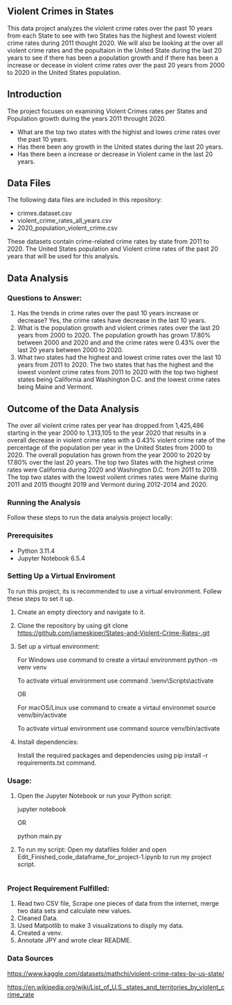 ## Violent Crimes in States 

This data project analyzes the violent crime rates over the past 10 years from each State to see with two States has the highest and lowest violent crime rates during 2011 thought 2020. We will also be looking at the over all violent crime rates and the popultaion in the United State during the last 20 years to see if there has been a population growth and if there has been a increase or decease in violent crime rates over the past 20 years from 2000 to 2020 in the United States population.

## Introduction

The project focuses on examining Violent Crimes rates per States and Population growth during the years 2011 throught 2020.
- What are the top two states with the highist and lowes crime rates over the past 10 years.
- Has there been any growth in the United states during the last 20 years. 
- Has there been a increase or decrease in Violent came in the last 20 years.

## Data Files

The following data files are included in this repository:
- crimes.dataset.csv
- violent_crime_rates_all_years.csv
- 2020_population_violent_crime.csv

These datasets contain crime-related crime rates by state from 2011 to 2020. The United States population and Violent crime rates of the past 20 years that will be used for this analysis.

## Data Analysis

### Questions to Answer:
1. Has the trends in crime rates over the past 10 years increase or decrease? 
Yes, the crime rates have decrease in the last 10 years.
2. What is the population growth and violent crimes rates over the last 20 years from 2000 to 2020.
The population growth has grown 17.80% between 2000 and 2020 and and the crime rates were 0.43% over the last 20 years between 2000 to 2020. 
3. What two states had the highest and lowest crime rates over the last 10 years from 2011 to 2020.
 The two states that has the highest and the lowest vionlent crime rates from 2011 to 2020 with the top two highest states being California and Washington D.C. and the lowest crime rates being Maine and Vermont.

## Outcome of the Data Analysis

The over all violent crime rates per year has dropped from 1,425,486 starting in the year 2000 to 1,313,105 to the year 2020 that 
results in a overall decrease in violent crime rates with a 0.43% violent crime rate of the percentage of the population per year in the United States from 2000 to 2020. The overall population has grown from the year 2000 to 2020 by 17.80% over the last 20 years. The top two States with the highest crime rates were California during 2020 and Washington D.C. from 2011 to 2019. The top two states with the lowest voilent crimes rates were Maine during 2011 and 2015 thought 2019 and Vermont during 2012-2014 and 2020.


### Running the Analysis

Follow these steps to run the data analysis project locally:

### Prerequisites
- Python 3.11.4
- Jupyter Notebook 6.5.4

### Setting Up a Virtual Enviroment
To run this project, its is recommended to use a virtual environment.
Follew these steps to set it up.

1. Create an empty directory and navigate to it.

2. Clone the repository by using
    git clone https://github.com/jameskiper/States-and-Violent-Crime-Rates-.git
    
    
3. Set up a virtual environment: 

    For Windows use command to create a virtaul environment
     python -m venv venv
    
    To activate virtual environment use command
    .\venv\Scripts\activate 

    OR

    For macOS/Linux use command to create a virtaul environmet
    source venv/bin/activate 

    To activate virtual environment use command
    source venv/bin/activate
    

4. Install dependencies:

    Install the required packages and dependencies using
    pip install -r requirements.txt command.

### Usage:

1. Open the Jupyter Notebook or run your Python script:

    
    jupyter notebook  

     OR

    python main.py  
    

2. To run my script:
     Open my datafiles folder and open Edit_Finished_code_dataframe_for_project-1.ipynb to run my project script.
    ```

### Project Requirement Fulfilled:

1. Read two CSV file, Scrape one pieces of data from the internet, merge two data sets and calculate new values.
2. Cleaned Data.
3. Used Matpotlib to make 3 visualizations to disply my data.
4. Created a venv.
5. Annotate JPY and wrote clear README. 

### Data Sources 

https://www.kaggle.com/datasets/mathchi/violent-crime-rates-by-us-state/

https://en.wikipedia.org/wiki/List_of_U.S._states_and_territories_by_violent_crime_rate